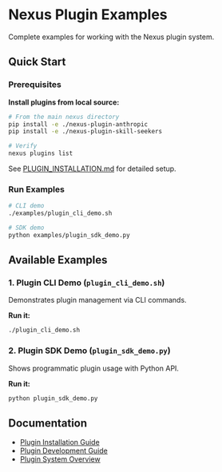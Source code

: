 # Nexus Plugin Examples

Complete examples for working with the Nexus plugin system.

## Quick Start

### Prerequisites

**Install plugins from local source:**
```bash
# From the main nexus directory
pip install -e ./nexus-plugin-anthropic
pip install -e ./nexus-plugin-skill-seekers

# Verify
nexus plugins list
```

See [PLUGIN_INSTALLATION.md](../PLUGIN_INSTALLATION.md) for detailed setup.

### Run Examples

```bash
# CLI demo
./examples/plugin_cli_demo.sh

# SDK demo
python examples/plugin_sdk_demo.py
```

## Available Examples

### 1. Plugin CLI Demo (`plugin_cli_demo.sh`)

Demonstrates plugin management via CLI commands.

**Run it:**
```bash
./plugin_cli_demo.sh
```

### 2. Plugin SDK Demo (`plugin_sdk_demo.py`)

Shows programmatic plugin usage with Python API.

**Run it:**
```bash
python plugin_sdk_demo.py
```

## Documentation

- [Plugin Installation Guide](../PLUGIN_INSTALLATION.md)
- [Plugin Development Guide](../docs/PLUGIN_DEVELOPMENT.md)
- [Plugin System Overview](../docs/PLUGIN_SYSTEM.md)
